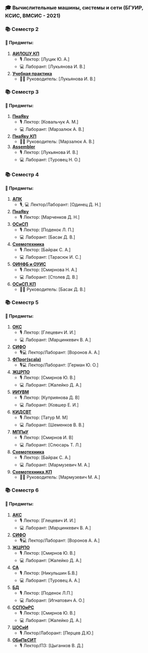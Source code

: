 ### 🎓 Вычислительные машины, системы и сети (БГУИР, КСИС, ВМСИС - 2021)

### 📚 Семестр 2
#### 📖 Предметы:
1. [**АИЛОЦУ,КП**](https://github.com/khodosevich/BSUIR/tree/main/2%20term/АИЛОЦУ%2CКП)
   - 🎙️ Лектор: [Луцик Ю. А.]
   - 💻 Лаборант: [Лукьянова И. В.]
2. [**Учебная практика**](https://github.com/khodosevich/BSUIR/tree/main/2%20term/C/praktika)
   - 🧑‍🏫️ Руководитель: [Лукьянова И. В.]

### 📚 Семестр 3
#### 📖 Предметы:
1. [**ПнаЯву**](https://github.com/khodosevich/BSUIR/tree/main/3%20term/C%2B%2B(BSUIR_labs_3%20term))
   - 🎙️ Лектор: [Ковальчук А. М.]
   - 💻 Лаборант: [Марзалюк А. В.]
2. [**ПнаЯву,КП**](https://github.com/khodosevich/Course-Work)
   - 🧑‍🏫️ Руководитель: [Марзалюк А. В.]
3. [**Assembler**](https://github.com/khodosevich/BSUIR/tree/main/3%20term/Assembler)
   - 🎙️ Лектор: [Лукьянова И. В.]
   - 💻 Лаборант: [Туровец Н. О.]

### 📚 Семестр 4
#### 📖 Предметы:
1. [**АПК**](https://github.com/khodosevich/BSUIR/tree/main/4%20term/APK)
   - 🎙, 💻 Лектор/Лаборант: [Одинец Д. Н.]
2. [**ПнаЯву**](https://github.com/khodosevich/BSUIR/tree/main/4%20term/Java(EPAM))
   - 🎙️ Лектор: [Марченков Д. Н.]
3. [**OСиСП**](https://github.com/khodosevich/BSUIR/tree/main/3%20term/C%2B%2B(BSUIR_labs_3%20term))
   - 🎙️ Лектор: [Поденок Л. П.]
   - 💻 Лаборант: [Басак Д. В.]
4. [**Cхемотехника**](https://github.com/khodosevich/BSUIR/tree/main/4%20term/Skhemota)
   - 🎙️ Лектор: [Байрак С. А.]
   - 💻 Лаборант: [Тарасюк И. С.]
5. [**ОИНФБ и ОУИС**](https://github.com/khodosevich/BSUIR/tree/main/4%20term/ОИНФБ-И-ОУИС)
   - 🎙️ Лектор: [Смирнова Н. А.]
   - 💻 Лаборант: [Столев Д. В.]
6. [**OСиСП,КП**](https://github.com/khodosevich/CourseWork-OSISP)
   - 🧑‍🏫️ Руководитель: [Басак Д. В.]

### 📚 Семестр 5
#### 📖 Предметы:
1. [**ОКС**](https://github.com/khodosevich/BSUIR/tree/main/5%20term/OKS)
   - 🎙️ Лектор: [Глецевич И. И.]
   - 💻 Лаборант: [Марцинкевич В. А.]
2. [**СИФО**](https://github.com/khodosevich/BSUIR/tree/main/5%20term/SIFO)
   - 🎙️💻 Лектор/Лаборант: [Воронов А. А.]
3. [**ФПрог(scala)**](https://github.com/khodosevich/BSUIR/tree/main/5%20term/Scala)
   - 🎙💻️ Лектор/Лаборант: [Герман Ю. О.]
4. [**ЖЦРПО**](https://github.com/khodosevich/LuxeLooks)
   - 🎙️ Лектор: [Смирнов Ю. В.]
   - 💻 Лаборант: [Жалейко Д. А.]
5. [**ИИУВМ**](https://github.com/khodosevich/BSUIR/tree/main/5%20term/ИИУВМ)
   - 🎙️ Лектор: [Куприянова Д. В]
   - 💻 Лаборант: [Ковшер Е. И.]
6. [**КИДСВТ**](https://github.com/khodosevich/BSUIR/tree/main/5%20term/КИДСВТ)
   - 🎙️ Лектор: [Татур М. М]
   - 💻 Лаборант: [Шеменков В. В.]
7. [**МППиУ**](https://github.com/khodosevich/BSUIR/tree/main/5%20term/МППиУ)
   - 🎙️ Лектор: [Смирнов И. В]
   - 💻 Лаборант: [Слюсарь Т. Л.]
8. [**Cхемотехника**](https://github.com/khodosevich/BSUIR/tree/main/5%20term/СХЕМОТА)
   - 🎙️ Лектор: [Байрак С. А.]
   - 💻 Лаборант: [Мармузевич М. А.]
9. [**Cхемотехника,КП**](https://github.com/khodosevich/BSUIR/tree/main/5%20term/СХЕМОТА%2CКП)
   -  🧑‍🏫️ Руководитель: [Мармузевич М. А.]

### 📚 Семестр 6
#### 📖 Предметы:
1. [**АКС**](https://github.com/khodosevich/BSUIR/tree/main/6%20term/АКС)
   - 🎙️ Лектор: [Глецевич И. И.]
   - 💻 Лаборант: [Марцинкевич В. А.]
2. [**СИФО**](https://github.com/khodosevich/BSUIR/tree/main/6%20term/СИФО)
   - 🎙️💻 Лектор/Лаборант: [Воронов А. А.]
3. [**ЖЦРПО**](https://github.com/khodosevich/LuxeLooks)
   - 🎙️ Лектор: [Смирнов Ю. В.]
   - 💻 Лаборант: [Жалейко Д. А.]
4. [**СА**](https://github.com/khodosevich/BSUIR/tree/main/6%20term/CA)
   - 🎙️ Лектор: [Никульшин Б.В.]
   - 💻 Лаборант: [Туровец А. А.]
5. [**БД**](https://github.com/khodosevich/BSUIR/tree/main/6%20term/БД)
   - 🎙️ Лектор: [Поденок Л.П.]
   - 💻 Лаборант: [Игнатович А. О.]
6. [**ССПОиРС**](https://github.com/khodosevich/BSUIR/tree/main/6%20term/ССПОиРС)
   - 🎙️ Лектор: [Смирнов Ю. В.]
   - 💻 Лаборант: [Жалейко Д. А.]
7. [**ЦОСиИ**](https://github.com/khodosevich/BSUIR/tree/main/6%20term/ЦОСиИ)
   - 🎙️ Лектор/Лаборант: [Перцев Д.Ю.]
7. [**ОБиПвСИТ**]()
   - 🎙️ Лектор/ПЗ: [Цыганков В. Д.]